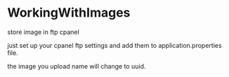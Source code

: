 # WorkingWithImages
store image in ftp cpanel

just set up your cpanel ftp settings and add them to application.properties file.

the image you upload name will change to uuid. 
